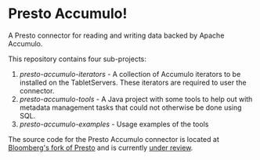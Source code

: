 <!---
Copyright 2016 Bloomberg L.P.

Licensed under the Apache License, Version 2.0 (the "License");
you may not use this file except in compliance with the License.
You may obtain a copy of the License at

    http://www.apache.org/licenses/LICENSE-2.0

Unless required by applicable law or agreed to in writing, software
distributed under the License is distributed on an "AS IS" BASIS,
WITHOUT WARRANTIES OR CONDITIONS OF ANY KIND, either express or implied.
See the License for the specific language governing permissions and
limitations under the License.
-->

# Presto Accumulo!

A Presto connector for reading and writing data backed by Apache Accumulo.

This repository contains four sub-projects:

1. _presto-accumulo-iterators_ - A collection of Accumulo iterators to be installed on the TabletServers.  These iterators are required to user the connector.
2. _presto-accumulo-tools_ - A Java project with some tools to help out with metadata management tasks that could not otherwise be done using SQL.
3. _presto-accumulo-examples_ - Usage examples of the tools

The source code for the Presto Accumulo connector is located at [Bloomberg's fork of Presto](https://github.com/bloomberg/presto) and is currently [under review](https://github.com/prestodb/presto/pull/5030).
